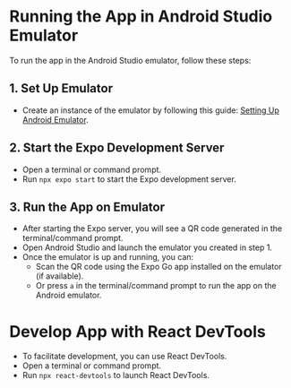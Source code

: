 # Running the App in Android Studio Emulator

To run the app in the Android Studio emulator, follow these steps:

## 1. Set Up Emulator
- Create an instance of the emulator by following this guide: [Setting Up Android Emulator](https://www.youtube.com/watch?v=NKcuekw4yE4).

## 2. Start the Expo Development Server
- Open a terminal or command prompt.
- Run `npx expo start` to start the Expo development server.

## 3. Run the App on Emulator
- After starting the Expo server, you will see a QR code generated in the terminal/command prompt.
- Open Android Studio and launch the emulator you created in step 1.
- Once the emulator is up and running, you can:
  - Scan the QR code using the Expo Go app installed on the emulator (if available).
  - Or press `a` in the terminal/command prompt to run the app on the Android emulator.

# Develop App with React DevTools
- To facilitate development, you can use React DevTools.
- Open a terminal or command prompt.
- Run `npx react-devtools` to launch React DevTools.

